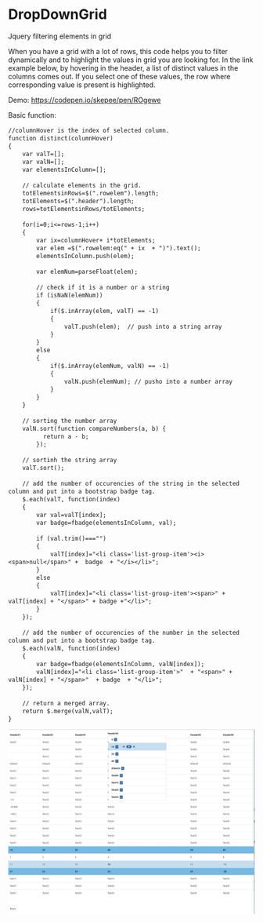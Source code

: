 # DropDownGrid
Jquery filtering elements in grid

When you have a grid with a lot of rows, this code helps you to filter dynamically and to highlight the values in grid you are looking for. In the link example below, by hovering in the header, a list of distinct values in the columns comes out. If you select one of these values, the row where corresponding value is present is highlighted.

Demo: https://codepen.io/skepee/pen/ROgewe


Basic function:
```
//columnHover is the index of selected column.
function distinct(columnHover)
{
	var valT=[];
	var valN=[];
	var elementsInColumn=[];
	
	// calculate elements in the grid.
	totElementsinRows=$(".rowelem").length;
	totElements=$(".header").length;
	rows=totElementsinRows/totElements;

	for(i=0;i<=rows-1;i++)
	{
		var ix=columnHover+ i*totElements;
		var elem =$(".rowelem:eq(" + ix  + ")").text();				
		elementsInColumn.push(elem);

		var elemNum=parseFloat(elem);

		// check if it is a number or a string
		if (isNaN(elemNum))
		{
			if($.inArray(elem, valT) == -1)	
			{			
				valT.push(elem);  // push into a string array
			}
		}
		else
		{
			if($.inArray(elemNum, valN) == -1)	
			{			
				valN.push(elemNum); // pusho into a number array
			}
		}
	}

	// sorting the number array
	valN.sort(function compareNumbers(a, b) {
		  return a - b;
		});

	// sortinh the string array
	valT.sort();

	// add the number of occurencies of the string in the selected column and put into a bootstrap badge tag.
	$.each(valT, function(index)
	{
		var val=valT[index];
		var badge=fbadge(elementsInColumn, val);

		if (val.trim()==="")
		{
			valT[index]="<li class='list-group-item'><i><span>null</span>" +  badge  + "</i></li>";
		}
		else
		{
			valT[index]="<li class='list-group-item'><span>" + valT[index] + "</span>" + badge +"</li>";
		}		
	});

	// add the number of occurencies of the number in the selected column and put into a bootstrap badge tag.
	$.each(valN, function(index)
	{
		var badge=fbadge(elementsInColumn, valN[index]);
		valN[index]="<li class='list-group-item'>"  + "<span>" + valN[index] + "</span>"  + badge  + "</li>";			
	});

	// return a merged array.
	return $.merge(valN,valT);
}
```



![design](https://github.com/skepee/DropDownGrid/blob/master/DropDownTextAndNumbers.jpg)
